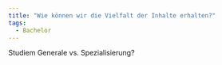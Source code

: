 ```yaml
---
title: "Wie können wir die Vielfalt der Inhalte erhalten?"
tags:
  - Bachelor
---
```


Studiem Generale vs. Spezialisierung?